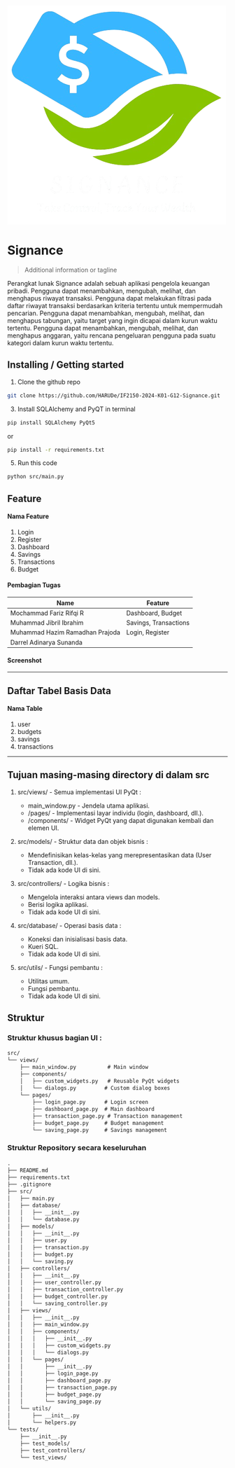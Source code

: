 ![Logo of the project](./img/white_text.png)

# Signance
> Additional information or tagline

Perangkat lunak Signance adalah sebuah aplikasi pengelola keuangan pribadi. Pengguna dapat menambahkan, mengubah, melihat, dan menghapus riwayat transaksi. Pengguna dapat melakukan filtrasi pada daftar riwayat transaksi berdasarkan kriteria tertentu untuk mempermudah pencarian. Pengguna dapat menambahkan, mengubah, melihat, dan menghapus tabungan, yaitu target  yang ingin dicapai dalam kurun waktu tertentu. Pengguna dapat menambahkan, mengubah, melihat, dan menghapus anggaran, yaitu rencana pengeluaran pengguna pada suatu kategori dalam kurun waktu tertentu.

## Installing / Getting started

1. Clone the github repo
```sh
git clone https://github.com/HARUDe/IF2150-2024-K01-G12-Signance.git
```
3. Install SQLAlchemy and PyQT in terminal
```sh
pip install SQLAlchemy PyQt5
```
or 

```sh
pip install -r requirements.txt
```
5. Run this code 
```sh
python src/main.py
```

## Feature

#### Nama Feature
1. Login
2. Register
3. Dashboard
4. Savings
5. Transactions
6. Budget

#### Pembagian Tugas
| Name                               |         Feature         |
|------------------------------------|-------------------------|
|       Mochammad Fariz Rifqi R      |  Dashboard, Budget      |
|       Muhammad Jibril Ibrahim      |  Savings, Transactions  |
|   Muhammad Hazim Ramadhan Prajoda  |  Login, Register        |
|       Darrel Adinarya Sunanda      |                         |

#### Screenshot

-----

## Daftar Tabel Basis Data

#### Nama Table
1. user
2. budgets
3. savings
4. transactions

-----

## Tujuan masing-masing directory di dalam src

1. src/views/ - Semua implementasi UI PyQt :
    - main_window.py - Jendela utama aplikasi.
    - /pages/ - Implementasi layar individu (login, dashboard, dll.).
    - /components/ - Widget PyQt yang dapat digunakan kembali dan elemen UI. 
    
2. src/models/ - Struktur data dan objek bisnis :
    - Mendefinisikan kelas-kelas yang merepresentasikan data (User Transaction, dll.).
    - Tidak ada kode UI di sini.

3. src/controllers/ - Logika bisnis :
    - Mengelola interaksi antara views dan models.
    - Berisi logika aplikasi.
    - Tidak ada kode UI di sini.

4. src/database/ - Operasi basis data :
    - Koneksi dan inisialisasi basis data.
    - Kueri SQL.
    - Tidak ada kode UI di sini.

5. src/utils/ - Fungsi pembantu :
    - Utilitas umum.
    - Fungsi pembantu.
    - Tidak ada kode UI di sini.

## Struktur 
### Struktur khusus bagian UI :
```
src/
└── views/
    ├── main_window.py          # Main window 
    ├── components/
    │   ├── custom_widgets.py   # Reusable PyQt widgets
    │   └── dialogs.py         # Custom dialog boxes
    └── pages/
        ├── login_page.py      # Login screen
        ├── dashboard_page.py  # Main dashboard
        ├── transaction_page.py # Transaction management
        ├── budget_page.py     # Budget management
        └── saving_page.py     # Savings management
```
### Struktur Repository secara keseluruhan

```
.
├── README.md
├── requirements.txt
├── .gitignore
├── src/
│   ├── main.py
│   ├── database/
│   │   ├── __init__.py
│   │   └── database.py
│   ├── models/
│   │   ├── __init__.py
│   │   ├── user.py
│   │   ├── transaction.py
│   │   ├── budget.py
│   │   └── saving.py
│   ├── controllers/
│   │   ├── __init__.py
│   │   ├── user_controller.py
│   │   ├── transaction_controller.py
│   │   ├── budget_controller.py
│   │   └── saving_controller.py
│   ├── views/
│   │   ├── __init__.py
│   │   ├── main_window.py
│   │   ├── components/
│   │   │   ├── __init__.py
│   │   │   ├── custom_widgets.py
│   │   │   └── dialogs.py
│   │   └── pages/
│   │       ├── __init__.py
│   │       ├── login_page.py
│   │       ├── dashboard_page.py
│   │       ├── transaction_page.py
│   │       ├── budget_page.py
│   │       └── saving_page.py
│   └── utils/
│       ├── __init__.py
│       └── helpers.py
└── tests/
    ├── __init__.py
    ├── test_models/
    ├── test_controllers/
    └── test_views/
```